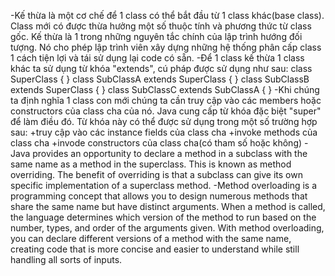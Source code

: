 -Kế thừa là một cơ chế để 1 class có thể bắt đầu từ 1 class khác(base class). Class mới có được thừa hưởng một số thuộc tính và phương thức từ class gốc. Kế thừa là 1 trong những nguyên tắc chính của lập trình hướng đối tượng. Nó cho phép lập trình viên xây dựng những hệ thống phân cấp class 1 cách tiện lợi và tái sử dụng lại code có sẵn.
-Để 1 class kế thừa 1 class khác ta sử dụng từ khóa "extends", cú pháp được sử dụng như sau:
	class SuperClass { }
	class SubClassA extends SuperClass { }
	class SubClassB extends SuperClass { }
	class SubClassC extends SubClassA { } 
-Khi chúng ta định nghĩa 1 class con mới chúng ta cần truy cập vào các members hoặc constructors của class cha của nó. Java cung cấp từ khóa đặc biệt "super" để làm điều đó. Từ khóa này có thể được sử dụng trong một số trường hợp sau:
	+truy cập vào các instance fields của class cha
	+invoke methods của class cha
	+invode constructors của class cha(có tham số hoặc không)
-Java provides an opportunity to declare a method in a subclass with the same name as a method in the superclass. This is known as method overriding. The benefit of overriding is that a subclass can give its own specific implementation of a superclass method.
-Method overloading is a programming concept that allows you to design numerous methods that share the same name but have distinct arguments. When a method is called, the language determines which version of the method to run based on the number, types, and order of the arguments given. With method overloading, you can declare different versions of a method with the same name, creating code that is more concise and easier to understand while still handling all sorts of inputs.
